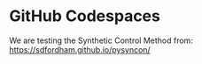 # GitHub Codespaces

We are testing the Synthetic Control Method from: https://sdfordham.github.io/pysyncon/

